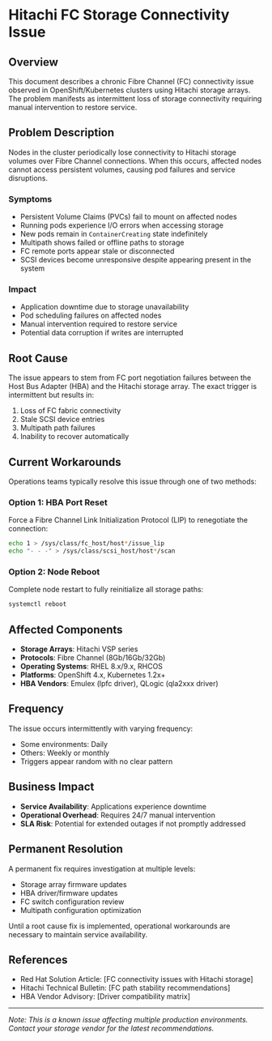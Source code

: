 # Hitachi FC Storage Connectivity Issue

## Overview

This document describes a chronic Fibre Channel (FC) connectivity issue observed in OpenShift/Kubernetes clusters using Hitachi storage arrays. The problem manifests as intermittent loss of storage connectivity requiring manual intervention to restore service.

## Problem Description

Nodes in the cluster periodically lose connectivity to Hitachi storage volumes over Fibre Channel connections. When this occurs, affected nodes cannot access persistent volumes, causing pod failures and service disruptions.

### Symptoms

- Persistent Volume Claims (PVCs) fail to mount on affected nodes
- Running pods experience I/O errors when accessing storage
- New pods remain in `ContainerCreating` state indefinitely
- Multipath shows failed or offline paths to storage
- FC remote ports appear stale or disconnected
- SCSI devices become unresponsive despite appearing present in the system

### Impact

- Application downtime due to storage unavailability
- Pod scheduling failures on affected nodes
- Manual intervention required to restore service
- Potential data corruption if writes are interrupted

## Root Cause

The issue appears to stem from FC port negotiation failures between the Host Bus Adapter (HBA) and the Hitachi storage array. The exact trigger is intermittent but results in:

1. Loss of FC fabric connectivity
2. Stale SCSI device entries
3. Multipath path failures
4. Inability to recover automatically

## Current Workarounds

Operations teams typically resolve this issue through one of two methods:

### Option 1: HBA Port Reset
Force a Fibre Channel Link Initialization Protocol (LIP) to renegotiate the connection:
```bash
echo 1 > /sys/class/fc_host/host*/issue_lip
echo "- - -" > /sys/class/scsi_host/host*/scan
```

### Option 2: Node Reboot
Complete node restart to fully reinitialize all storage paths:
```bash
systemctl reboot
```

## Affected Components

- **Storage Arrays**: Hitachi VSP series
- **Protocols**: Fibre Channel (8Gb/16Gb/32Gb)
- **Operating Systems**: RHEL 8.x/9.x, RHCOS
- **Platforms**: OpenShift 4.x, Kubernetes 1.2x+
- **HBA Vendors**: Emulex (lpfc driver), QLogic (qla2xxx driver)

## Frequency

The issue occurs intermittently with varying frequency:
- Some environments: Daily
- Others: Weekly or monthly
- Triggers appear random with no clear pattern

## Business Impact

- **Service Availability**: Applications experience downtime
- **Operational Overhead**: Requires 24/7 manual intervention
- **SLA Risk**: Potential for extended outages if not promptly addressed

## Permanent Resolution

A permanent fix requires investigation at multiple levels:
- Storage array firmware updates
- HBA driver/firmware updates  
- FC switch configuration review
- Multipath configuration optimization

Until a root cause fix is implemented, operational workarounds are necessary to maintain service availability.

## References

- Red Hat Solution Article: [FC connectivity issues with Hitachi storage]
- Hitachi Technical Bulletin: [FC path stability recommendations]
- HBA Vendor Advisory: [Driver compatibility matrix]

---

*Note: This is a known issue affecting multiple production environments. Contact your storage vendor for the latest recommendations.*
